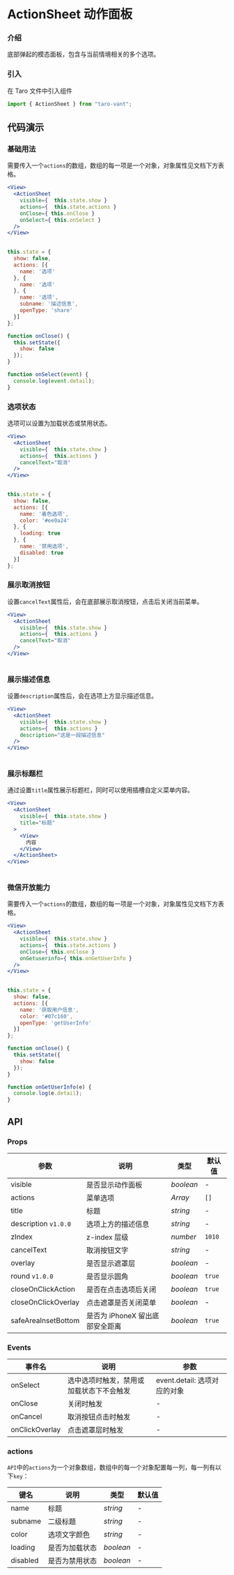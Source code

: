 # ActionSheet 动作面板

### 介绍

底部弹起的模态面板，包含与当前情境相关的多个选项。

### 引入

在 Taro 文件中引入组件

```js
import { ActionSheet } from "taro-vant"; 
```

## 代码演示

### 基础用法

需要传入一个`actions`的数组，数组的每一项是一个对象，对象属性见文档下方表格。

```jsx
<View>
  <ActionSheet
    visible={  this.state.show }
    actions={  this.state.actions }
    onClose={ this.onClose }
    onSelect={ this.onSelect }
  />
</View>
 
```

```js
this.state = {
  show: false,
  actions: [{
    name: '选项'
  }, {
    name: '选项'
  }, {
    name: '选项',
    subname: '描述信息',
    openType: 'share'
  }]
};

function onClose() {
  this.setState({
    show: false
  });
}

function onSelect(event) {
  console.log(event.detail);
} 
```

### 选项状态

选项可以设置为加载状态或禁用状态。

```jsx
<View>
  <ActionSheet
    visible={  this.state.show }
    actions={  this.actions }
    cancelText="取消"
  />
</View>
 
```

```js
this.state = {
  show: false,
  actions: [{
    name: '着色选项',
    color: '#ee0a24'
  }, {
    loading: true
  }, {
    name: '禁用选项',
    disabled: true
  }]
}; 
```

### 展示取消按钮

设置`cancelText`属性后，会在底部展示取消按钮，点击后关闭当前菜单。

```jsx
<View>
  <ActionSheet
    visible={  this.state.show }
    actions={  this.actions }
    cancelText="取消"
  />
</View>
 
```

### 展示描述信息

设置`description`属性后，会在选项上方显示描述信息。

```jsx
<View>
  <ActionSheet
    visible={  this.state.show }
    actions={  this.actions }
    description="这是一段描述信息"
  />
</View>
 
```

### 展示标题栏

通过设置`title`属性展示标题栏，同时可以使用插槽自定义菜单内容。

```jsx
<View>
  <ActionSheet
    visible={  this.state.show }
    title="标题"
  >
    <View>
      内容
    </View>
  </ActionSheet>
</View>
 
```

### 微信开放能力

需要传入一个`actions`的数组，数组的每一项是一个对象，对象属性见文档下方表格。

```jsx
<View>
  <ActionSheet
    visible={  this.state.show }
    actions={  this.state.actions }
    onClose={ this.onClose }
    onGetuserinfo={ this.onGetUserInfo }
  />
</View>
 
```

```js
this.state = {
  show: false,
  actions: [{
    name: '获取用户信息',
    color: '#07c160',
    openType: 'getUserInfo'
  }]
};

function onClose() {
  this.setState({
    show: false
  });
}

function onGetUserInfo(e) {
  console.log(e.detail);
} 
```

## API

### Props

|  参数  | 说明 | 类型 | 默认值 |
| --- | --- | --- | --- |
|  visible  | 是否显示动作面板 | _boolean_ | - |
|  actions  | 菜单选项 | _Array_ | `[]` |
|  title  | 标题 | _string_ | - |
|  description `v1.0.0`  | 选项上方的描述信息 | _string_ | - |
|  zIndex  | z-index 层级 | _number_ | `1010` |
|  cancelText  | 取消按钮文字 | _string_ | - |
|  overlay  | 是否显示遮罩层 | _boolean_ | - |
|  round `v1.0.0`  | 是否显示圆角 | _boolean_ | `true` |
|  closeOnClickAction  | 是否在点击选项后关闭 | _boolean_ | `true` |
|  closeOnClickOverlay  | 点击遮罩是否关闭菜单 | _boolean_ | - |
|  safeAreaInsetBottom  | 是否为 iPhoneX 留出底部安全距离 | _boolean_ | `true` |

### Events

|  事件名  | 说明 | 参数 |
| --- | --- | --- |
|  onSelect  | 选中选项时触发，禁用或加载状态下不会触发 | event.detail: 选项对应的对象 |
|  onClose  | 关闭时触发 | - |
|  onCancel  | 取消按钮点击时触发 | - |
|  onClickOverlay  | 点击遮罩层时触发 | - |

### actions

`API`中的`actions`为一个对象数组，数组中的每一个对象配置每一列，每一列有以下`key`：

|  键名  | 说明 | 类型 | 默认值 |
| --- | --- | --- | --- |
|  name  | 标题 | _string_ | - |
|  subname  | 二级标题 | _string_ | - |
|  color  | 选项文字颜色 | _string_ | - |
|  loading  | 是否为加载状态 | _boolean_ | - |
|  disabled  | 是否为禁用状态 | _boolean_ | - |
